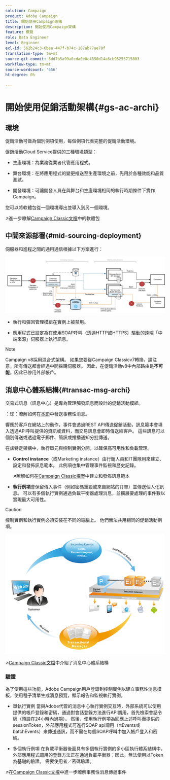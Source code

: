 ```yaml
---
solution: Campaign
product: Adobe Campaign
title: 開始使用Campaign架構
description: 開始使用Campaign架構
feature: 概覽
role: Data Engineer
level: Beginner
exl-id: 562b24c3-6bea-447f-b74c-187ab77ae78f
translation-type: tm+mt
source-git-commit: 8dd7b5a99a0cda0e0c4850d14a6cb95253715803
workflow-type: tm+mt
source-wordcount: '656'
ht-degree: 0%

---
```


# 開始使用促銷活動架構{#gs-ac-archi}

## 環境

促銷活動可做為個別例項使用，每個例項代表完整的促銷活動環境。

促銷活動Cloud Service提供的三種環境類型：

* 生產環境：為業務從業者代管應用程式。

* 舞台環境：在將應用程式的變更推送至生產環境之前，先用於各種效能和品質測試。

* 開發環境：可讓開發人員在與舞台和生產環境相同的執行時期條件下實作Campaign。

您可以將軟體包從一個環境導出並導入到另一個環境。

:arrow_upper_right:進一步瞭解[Campaign Classic文檔](https://experienceleague.adobe.com/docs/campaign-classic/using/getting-started/administration-basics/working-with-data-packages.html?lang=en#about-data-packages)中的軟體包

## 中間來源部署{#mid-sourcing-deployment}

伺服器和進程之間的通用通信根據以下方案進行：

![](assets/architecture.png)

* 執行和彈回管理模組在實例上被禁用。

* 應用程式已設定為在使用SOAP呼叫（透過HTTP或HTTPS）驅動的遠端「中端來源」伺服器上執行訊息。

>[!NOTE]
>
> Campaign v8採用混合式架構。 如果您要從Campaign Classicv7轉換，請注意，所有傳送都會經過中間採購伺服器。
> 因此，在促銷活動v8中內部路由是&#x200B;**不可能**，因此已停用外部帳戶。


## 消息中心體系結構{#transac-msg-archi}

交易式訊息（訊息中心）是專為管理觸發訊息而設計的促銷活動模組。

：球：瞭解如何在[本節](../send/transactional.md)中發送事務性消息。

響應於客戶在網站上的動作，事件會透過REST API傳送促銷活動，訊息範本會填入透過API呼叫提供的資訊或資料，而交易訊息會即時傳送給客戶。 這些訊息可以個別傳送或透過電子郵件、簡訊或推播通知分批傳送。

在該特定架構中，執行單元與控制實例分開，以確保高可用性和負載管理。

* **Control instance**（或Marketing instance）由行銷人員和IT團隊用來建立、設定和發佈訊息範本。 此例項也集中管理事件監視和歷史記錄。

   :arrow_upper_right:瞭解如何在[Campaign Classic檔案](https://experienceleague.adobe.com/docs/campaign-classic/using/transactional-messaging/message-templates/introduction.html?lang=en#transactional-messaging)中建立和發佈訊息範本

* **執行例項**&#x200B;會保留傳入事件（例如密碼重設或來自網站的訂單）並傳送個人化訊息。 可以有多個執行實例通過負載平衡器處理消息，並擴展要處理的事件數以實現最大可用性。

>[!CAUTION]
>
>控制實例和執行實例必須安裝在不同的電腦上。 他們無法共用相同的促銷活動例項。

![](assets/messagecenter_diagram.png)

:arrow_upper_right:[Campaign Classic文檔](https://experienceleague.adobe.com/docs/campaign-classic/using/transactional-messaging/introduction/transactional-messaging-architecture.html?lang=en#transactional-messaging)中介紹了消息中心體系結構


### 驗證

為了使用這些功能，Adobe Campaign用戶登錄到控制實例以建立事務性消息模板，使用種子清單生成消息預覽，顯示報告和監視執行實例。

* 單執行實例
當與Adobe代管的消息中心執行實例交互時，外部系統可以使用提供的帳戶登錄和密碼，通過對會話登錄方法進行API調用，首先檢索會話令牌（預設在24小時內過期）。
然後，使用執行例項為回應上述呼叫而提供的sessionToken，外部應用程式可進行SOAP api調用（rtEvents或batchEvents）來傳送通訊，而不需在每個SOAP呼叫中加入帳戶登入和密碼。

* 多個執行例項
在負載平衡器後面具有多個執行實例的多小區執行體系結構中，外部應用程式調用的登錄方法正在通過負載平衡器：因此，無法使用以Token為基礎的驗證。 需要使用者／密碼驗證。

:arrow_upper_right:在[Campaign Classic文檔](https://experienceleague.corp.adobe.com/docs/campaign-classic/using/transactional-messaging/introduction/event-description.html?lang=en#about-transactional-messaging-datamodel)中進一步瞭解事務性消息傳遞事件